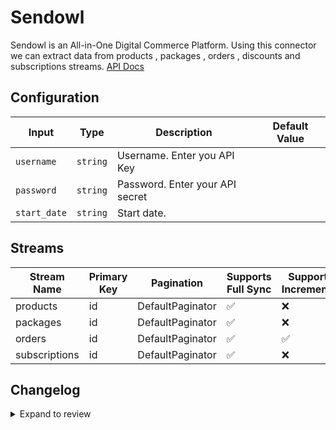 # Sendowl
Sendowl is an All-in-One Digital Commerce Platform.
Using this connector we can extract data from products , packages , orders , discounts and subscriptions streams.
[API Docs](https://dashboard.sendowl.com/developers/api/introduction)

## Configuration

| Input | Type | Description | Default Value |
|-------|------|-------------|---------------|
| `username` | `string` | Username. Enter you API Key |  |
| `password` | `string` | Password. Enter your API secret |  |
| `start_date` | `string` | Start date.  |  |

## Streams
| Stream Name | Primary Key | Pagination | Supports Full Sync | Supports Incremental |
|-------------|-------------|------------|---------------------|----------------------|
| products | id | DefaultPaginator | ✅ |  ❌  |
| packages | id | DefaultPaginator | ✅ |  ❌  |
| orders | id | DefaultPaginator | ✅ |  ✅  |
| subscriptions | id | DefaultPaginator | ✅ |  ❌  |

## Changelog

<details>
  <summary>Expand to review</summary>

| Version          | Date              | Pull Request | Subject        |
|------------------|-------------------|--------------|----------------|
| 0.0.25 | 2025-07-26 | [63986](https://github.com/airbytehq/airbyte/pull/63986) | Update dependencies |
| 0.0.24 | 2025-07-20 | [63669](https://github.com/airbytehq/airbyte/pull/63669) | Update dependencies |
| 0.0.23 | 2025-06-21 | [61838](https://github.com/airbytehq/airbyte/pull/61838) | Update dependencies |
| 0.0.22 | 2025-06-14 | [60554](https://github.com/airbytehq/airbyte/pull/60554) | Update dependencies |
| 0.0.21 | 2025-05-10 | [60111](https://github.com/airbytehq/airbyte/pull/60111) | Update dependencies |
| 0.0.20 | 2025-05-04 | [59598](https://github.com/airbytehq/airbyte/pull/59598) | Update dependencies |
| 0.0.19 | 2025-04-27 | [58393](https://github.com/airbytehq/airbyte/pull/58393) | Update dependencies |
| 0.0.18 | 2025-04-12 | [57950](https://github.com/airbytehq/airbyte/pull/57950) | Update dependencies |
| 0.0.17 | 2025-04-05 | [57471](https://github.com/airbytehq/airbyte/pull/57471) | Update dependencies |
| 0.0.16 | 2025-03-29 | [56893](https://github.com/airbytehq/airbyte/pull/56893) | Update dependencies |
| 0.0.15 | 2025-03-22 | [56266](https://github.com/airbytehq/airbyte/pull/56266) | Update dependencies |
| 0.0.14 | 2025-03-08 | [55072](https://github.com/airbytehq/airbyte/pull/55072) | Update dependencies |
| 0.0.13 | 2025-02-23 | [54560](https://github.com/airbytehq/airbyte/pull/54560) | Update dependencies |
| 0.0.12 | 2025-02-15 | [53972](https://github.com/airbytehq/airbyte/pull/53972) | Update dependencies |
| 0.0.11 | 2025-02-08 | [53467](https://github.com/airbytehq/airbyte/pull/53467) | Update dependencies |
| 0.0.10 | 2025-02-01 | [52972](https://github.com/airbytehq/airbyte/pull/52972) | Update dependencies |
| 0.0.9 | 2025-01-25 | [52529](https://github.com/airbytehq/airbyte/pull/52529) | Update dependencies |
| 0.0.8 | 2025-01-18 | [51915](https://github.com/airbytehq/airbyte/pull/51915) | Update dependencies |
| 0.0.7 | 2025-01-11 | [51363](https://github.com/airbytehq/airbyte/pull/51363) | Update dependencies |
| 0.0.6 | 2024-12-28 | [50711](https://github.com/airbytehq/airbyte/pull/50711) | Update dependencies |
| 0.0.5 | 2024-12-21 | [50248](https://github.com/airbytehq/airbyte/pull/50248) | Update dependencies |
| 0.0.4 | 2024-12-14 | [49683](https://github.com/airbytehq/airbyte/pull/49683) | Update dependencies |
| 0.0.3 | 2024-12-12 | [49338](https://github.com/airbytehq/airbyte/pull/49338) | Update dependencies |
| 0.0.2 | 2024-12-11 | [49054](https://github.com/airbytehq/airbyte/pull/49054) | Starting with this version, the Docker image is now rootless. Please note that this and future versions will not be compatible with Airbyte versions earlier than 0.64 |
| 0.0.1 | 2024-11-09 | | Initial release by [@ombhardwajj](https://github.com/ombhardwajj) via Connector Builder |

</details>
